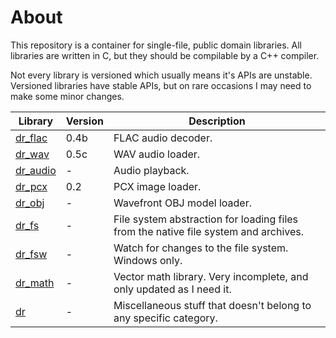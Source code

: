 # About
This repository is a container for single-file, public domain libraries. All libraries are
written in C, but they should be compilable by a C++ compiler.

Not every library is versioned which usually means it's APIs are unstable. Versioned libraries
have stable APIs, but on rare occasions I may need to make some minor changes.

Library                                         | Version | Description
----------------------------------------------- | ------- | -----------
[dr_flac](dr_flac.h)                            | 0.4b    | FLAC audio decoder.
[dr_wav](dr_wav.h)                              | 0.5c    | WAV audio loader.
[dr_audio](dr_audio.h)                          | -       | Audio playback.
[dr_pcx](dr_pcx.h)                              | 0.2     | PCX image loader.
[dr_obj](dr_obj.h)                              | -       | Wavefront OBJ model loader.
[dr_fs](dr_fs.h)                                | -       | File system abstraction for loading files from the native file system and archives.
[dr_fsw](dr_fsw.h)                              | -       | Watch for changes to the file system. Windows only.
[dr_math](dr_math.h)                            | -       | Vector math library. Very incomplete, and only updated as I need it.
[dr](dr.h)                                      | -       | Miscellaneous stuff that doesn't belong to any specific category.
